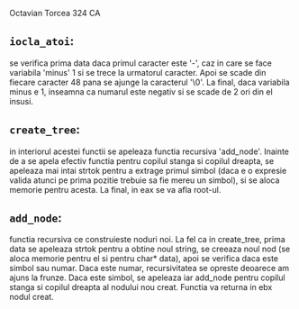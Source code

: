 Octavian Torcea 324 CA

## `iocla_atoi`:

se verifica prima data daca primul caracter este '-', caz in care se face
variabila 'minus' 1 si se trece la urmatorul caracter. Apoi se scade din
fiecare caracter 48 pana se ajunge la caracterul '\0'. La final, daca variabila
minus e 1, inseamna ca numarul este negativ si se scade de 2 ori din el insusi.

## `create_tree`:

in interiorul acestei functii se apeleaza functia recursiva 'add_node'.
Inainte de a se apela efectiv functia pentru copilul stanga si copilul dreapta,
se apeleaza mai intai strtok pentru a extrage primul simbol (daca e o expresie
valida atunci pe prima pozitie trebuie sa fie mereu un simbol), si se aloca
memorie pentru acesta. La final, in eax se va afla root-ul.

## `add_node`:

functia recursiva ce construieste noduri noi. La fel ca in create_tree,
prima data se apeleaza strtok pentru a obtine noul string, se creeaza noul nod
(se aloca memorie pentru el si pentru char* data), apoi se verifica daca este
simbol sau numar. Daca este numar, recursivitatea se opreste deoarece am ajuns
la frunze. Daca este simbol, se apeleaza iar add_node pentru copilul stanga si
copilul dreapta al nodului nou creat. Functia va returna in ebx nodul creat.
